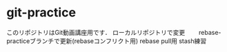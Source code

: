 # git-practice
このリポジトリはGit動画講座用です．
ローカルリポジトリで変更　　
rebase-practiceブランチで更新(rebaseコンフリクト用)
rebase pull用
stash練習
